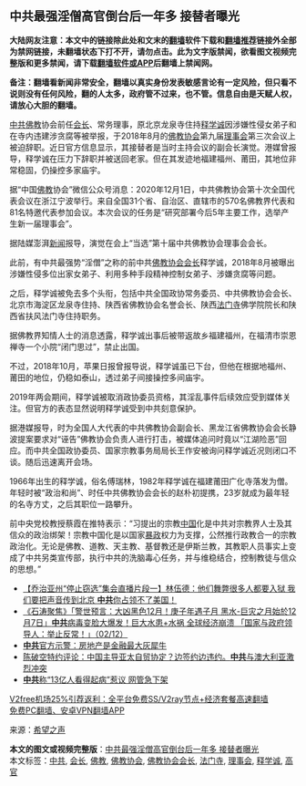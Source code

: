  <h2>中共最强淫僧高官倒台后一年多 接替者曝光</h2> <p class="notice"><b>大陆网友注意：本文中的链接除此处和文末的<a href="https://github.com/bannedbook/fanqiang" >翻墙</a>软件下载和<a href="https://github.com/killgcd/justmysocks/blob/master/README.md">翻墙推荐</a>链接外全部为禁网链接，未翻墙状态下打不开，请勿点击。此为文字版禁闻，欲看图文视频完整版和更多禁闻，请下载<a href="https://github.com/bannedbook/fanqiang">翻墙软件或APP</a>后翻墙上禁闻网。</p><p>备注：翻墙看新闻非常安全，翻墙以真实身份发表敏感言论有一定风险，但只看不说则没有任何风险，翻的人太多，政府管不过来，也不管。信息自由是天赋人权，请放心大胆的翻墙。</b></p>  <div class="entry"> <p><a href="https://www.bannedbook.org/bnews/tag/%e4%b8%ad%e5%85%b1/" class="st_tag internal_tag" rel="tag" title="标签 中共 下的日志">中共</a><span class='wp_keywordlink'><a href="https://www.qi-gong.me/buddhism/" title="佛教" target="_blank">佛教</a></span>协会前任<a href="https://www.bannedbook.org/bnews/tag/%E4%BC%9A%E9%95%BF/" class="st_tag internal_tag" rel="tag" title="标签 会长 下的日志">会长</a>、常务理事，原北京龙泉寺住持<a href="https://www.bannedbook.org/bnews/tag/%E9%87%8A%E5%AD%A6%E8%AF%9A/" class="st_tag internal_tag" rel="tag" title="标签 释学诚 下的日志">释学诚</a>因涉嫌性侵女弟子和在寺内违建涉贪腐等被举报，于2018年8月的<a href="https://www.bannedbook.org/bnews/tag/%E4%BD%9B%E6%95%99%E5%8D%8F%E4%BC%9A/" class="st_tag internal_tag" rel="tag" title="标签 佛教协会 下的日志">佛教协会</a>第九届<a href="https://www.bannedbook.org/bnews/tag/%E7%90%86%E4%BA%8B%E4%BC%9A/" class="st_tag internal_tag" rel="tag" title="标签 理事会 下的日志">理事会</a>第三次会议上被迫辞职。近日官方信息显示，其接替者是当时主持会议的副会长演觉。港媒曾报导，释学诚在压力下辞职并被送回老家。但在其发迹地福建福州、莆田，其地位非常稳固，仍操控多家庙宇。</p> <p>据“中国<a href="https://www.bannedbook.org/bnews/tag/%e4%bd%9b%e6%95%99/" class="st_tag internal_tag" rel="tag" title="标签 佛教 下的日志">佛教</a>协会”微信公众号消息：2020年12月1日，中共佛教协会第十次全国代表会议在浙江宁波举行。来自全国31个省、自治区、直辖市的570名佛教界代表和81名特邀代表参加会议。本次会议的任务是“研究部署今后5年主要工作，选举产生新一届理事会”。</p> <p>据陆媒澎湃<span class='wp_keywordlink_affiliate'><a href="https://www.bannedbook.org/" title="新闻">新闻</a></span>报导，演觉在会上“当选”第十届中共佛教协会理事会会长。</p> <p>此前，有中共最强势“淫僧”之称的前中共<a href="https://www.bannedbook.org/bnews/tag/%E4%BD%9B%E6%95%99%E5%8D%8F%E4%BC%9A%E4%BC%9A%E9%95%BF/" class="st_tag internal_tag" rel="tag" title="标签 佛教协会会长 下的日志">佛教协会会长</a>释学诚，2018年8月被曝出涉嫌性侵多位出家女弟子、利用多种手段精神控制女弟子、涉嫌贪腐等问题。</p>  <p>之后，释学诚被免去多个头衔，包括中共全国政协常务委员、中共佛教协会会长、北京市海淀区龙泉寺住持、陕西省佛教协会名誉会长、陕西<a href="https://www.bannedbook.org/bnews/tag/%E6%B3%95%E9%97%A8%E5%AF%BA/" class="st_tag internal_tag" rel="tag" title="标签 法门寺 下的日志">法门寺</a>佛学院院长和陕西省扶风法门寺住持职务。</p> <p>据佛教界知情人士的消息透露，释学诚出事后被带返故乡福建福州，在福清市崇恩禅寺一个小院“闭门思过”，禁止出国。</p> <p>不过，2018年10月，苹果日报曾报导说，释学诚虽已下台，但他在根据地福州、莆田的地位，仍稳如泰山，透过弟子间接操控多间庙宇。</p> <p>2019年两会期间，释学诚被取消政协委员资格，其淫乱事件后续效应受到媒体关注。但官方的表态显然说明释学诚受到中共刻意保护。</p>  <p>据港媒报导，时为全国人大代表的中共佛教协会副会长、黑龙江省佛教协会会长静波提案要求对“诬告”佛教协会负责人进行打击，被媒体追问时竟以“江湖险恶”回应。而中共全国政协委员、国家宗教事务局局长王作安被询问释学诚近况则闭口不谈。随后迅速离开会场。</p> <p>1966年出生的释学诚，俗名傅瑞林，1982年释学诚在福建莆田广化寺落发为僧。年轻时被“政治和尚”、时任中共佛教协会会长的赵朴初提携，23岁就成为最年轻的名寺方丈，之后其职位一路攀升。</p> <p>前中央党校教授蔡霞在推特表示：“习提出的宗教<span class='wp_keywordlink_affiliate'><a href="https://www.bannedbook.org/" title="中国" target="_blank">中国</a></span>化是中共对宗教界人士及其信众的政治绑架！宗教中国化是以国家<span class='wp_keywordlink'><a href="https://www.bannedbook.org/forum11/topic276.html" title="禁片：评中国共产党的暴政" target="_blank">暴政</a></span>权力为支撑，公然推行政教合一的宗教政治化。无论是佛教、道教、天主教、基督教还是伊斯兰教，其教职人员事实上变成了中共另类宣传部，执行中共的洗脑毒心任务，并与维稳结合，控制教徒与信众的思想。”</p> <ul class='op-related-articles' title='相关阅读'> <li><a href='https://www.bannedbook.org/bnews/bannedvideo/20201203/1441090.html' target='_blank'>【乔治亚州“停止窃选”集会直播片段一】林伍德：他们舞弊很多人都要入狱  我们要把声音传到北京 <b>中共</b>你占领不了美国！</a></li> <li><a href='https://www.bannedbook.org/bnews/bannedvideo/20201203/1441074.html' target='_blank'>《石涛聚焦》「警世预言：大凶黑色12月！庚子年遇子月 黑水-巨灾之月始於12月7日」<b>中共</b>病毒变脸大爆发！巨大水患+水祸 全球经济崩溃 「国家与政府领导人：举止反常！」（02/12）</a></li> <li><a href='https://www.bannedbook.org/bnews/bannedvideo/20201203/1441049.html' target='_blank'><b>中共</b>官方示警：房地产是金融最大灰犀牛</a></li> <li><a href='https://www.bannedbook.org/bnews/cbnews/20201203/1441045.html' target='_blank'>陈破空特约评论：中国主导亚太自贸协定？边签约边违约。<b>中共</b>与澳大利亚激烈冲突</a></li> <li><a href='https://www.bannedbook.org/bnews/taiwannews/20201203/1441034.html' target='_blank'><b>中共</b>称“13亿人看得起病”惹议 网管急下架</a></li> </ul> <p class="texttj"> <a href="https://github.com/bannedbook/fanqiang/wiki/V2ray%E6%9C%BA%E5%9C%BA" target="_blank">V2free机场25%引荐返利：全平台免费SS/V2ray节点+经济套餐高速翻墙</a><br/> <a href="https://github.com/bannedbook/fanqiang/wiki/%E7%A6%81%E9%97%BB%E7%BD%91%E5%AE%89%E5%8D%93%E7%BF%BB%E5%A2%99%E6%96%B0%E9%97%BBAPP" target="_blank">免费PC翻墙、安卓VPN翻墙APP</a></p><p> 来源：<span class='wp_keywordlink_affiliate'><a href="https://www.soundofhope.org" title="希望之声" target="_blank">希望之声</a></span> </p> <a name='sharetosocial'></a>       <div><b>本文的图文或视频完整版</b>：<a href='https://www.bannedbook.org/bnews/cbnews/20201203/1441110.html'>中共最强淫僧高官倒台后一年多 接替者曝光</a></div>  </div><!--END ENTRY--> <div class="postfooter"> <div>本文标签：<a href="https://www.bannedbook.org/bnews/tag/%e4%b8%ad%e5%85%b1/" rel="tag">中共</a>, <a href="https://www.bannedbook.org/bnews/tag/%E4%BC%9A%E9%95%BF/" rel="tag">会长</a>, <a href="https://www.bannedbook.org/bnews/tag/%e4%bd%9b%e6%95%99/" rel="tag">佛教</a>, <a href="https://www.bannedbook.org/bnews/tag/%E4%BD%9B%E6%95%99%E5%8D%8F%E4%BC%9A/" rel="tag">佛教协会</a>, <a href="https://www.bannedbook.org/bnews/tag/%E4%BD%9B%E6%95%99%E5%8D%8F%E4%BC%9A%E4%BC%9A%E9%95%BF/" rel="tag">佛教协会会长</a>, <a href="https://www.bannedbook.org/bnews/tag/%E6%B3%95%E9%97%A8%E5%AF%BA/" rel="tag">法门寺</a>, <a href="https://www.bannedbook.org/bnews/tag/%E7%90%86%E4%BA%8B%E4%BC%9A/" rel="tag">理事会</a>, <a href="https://www.bannedbook.org/bnews/tag/%E9%87%8A%E5%AD%A6%E8%AF%9A/" rel="tag">释学诚</a>, <a href="https://www.bannedbook.org/bnews/tag/%E9%AB%98%E5%AE%98/" rel="tag">高官</a></div>  </div><!--END POSTFOOTER--> 